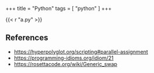 +++
title = "Python"
tags = [ "python" ]
+++

{{< r "a.py" >}}

## References

- <https://hyperpolyglot.org/scripting#parallel-assignment>
- <https://programming-idioms.org/idiom/21>
- <https://rosettacode.org/wiki/Generic_swap>
